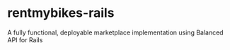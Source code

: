 rentmybikes-rails
=================

A fully functional, deployable marketplace implementation using Balanced API for Rails
